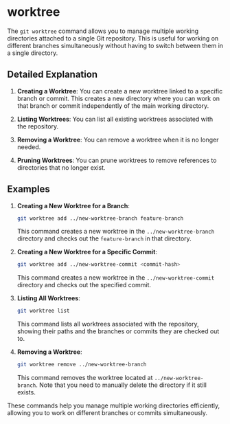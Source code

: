 # worktree

The `git worktree` command allows you to manage multiple working directories attached to a single Git repository. This is useful for working on different branches simultaneously without having to switch between them in a single directory.

## Detailed Explanation

1. **Creating a Worktree**: You can create a new worktree linked to a specific branch or commit. This creates a new directory where you can work on that branch or commit independently of the main working directory.

2. **Listing Worktrees**: You can list all existing worktrees associated with the repository.

3. **Removing a Worktree**: You can remove a worktree when it is no longer needed.

4. **Pruning Worktrees**: You can prune worktrees to remove references to directories that no longer exist.

## Examples

1. **Creating a New Worktree for a Branch**:
   ```sh
   git worktree add ../new-worktree-branch feature-branch
   ```
   This command creates a new worktree in the `../new-worktree-branch` directory and checks out the `feature-branch` in that directory.

2. **Creating a New Worktree for a Specific Commit**:
   ```sh
   git worktree add ../new-worktree-commit <commit-hash>
   ```
   This command creates a new worktree in the `../new-worktree-commit` directory and checks out the specified commit.

3. **Listing All Worktrees**:
   ```sh
   git worktree list
   ```
   This command lists all worktrees associated with the repository, showing their paths and the branches or commits they are checked out to.

4. **Removing a Worktree**:
   ```sh
   git worktree remove ../new-worktree-branch
   ```
   This command removes the worktree located at `../new-worktree-branch`. Note that you need to manually delete the directory if it still exists.

These commands help you manage multiple working directories efficiently, allowing you to work on different branches or commits simultaneously.